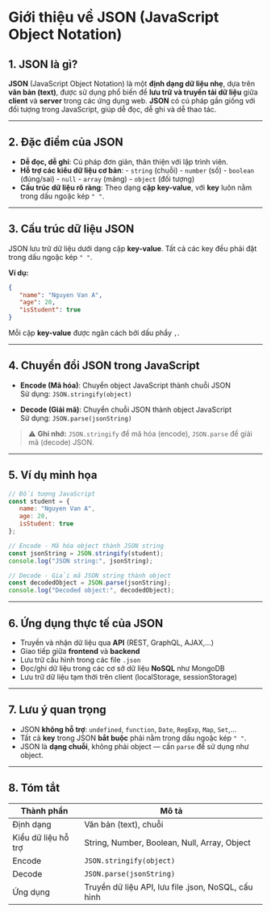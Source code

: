 # Giới thiệu về JSON (JavaScript Object Notation)

## 1. JSON là gì?

**JSON** (JavaScript Object Notation) là một **định dạng dữ liệu nhẹ**, dựa trên **văn bản (text)**, được sử dụng phổ biến để **lưu trữ và truyền tải dữ liệu** giữa **client** và **server** trong các ứng dụng web.
**JSON** có cú pháp gần giống với đối tượng trong JavaScript, giúp dễ đọc, dễ ghi và dễ thao tác.

---

## 2. Đặc điểm của JSON

- **Dễ đọc, dễ ghi**: Cú pháp đơn giản, thân thiện với lập trình viên.
- **Hỗ trợ các kiểu dữ liệu cơ bản**:
      - `string` (chuỗi)
      - `number` (số)
      - `boolean` (đúng/sai)
      - `null`
      - `array` (mảng)
      - `object` (đối tượng)
- **Cấu trúc dữ liệu rõ ràng**: Theo dạng **cặp key-value**, với **key** luôn nằm trong dấu ngoặc kép `" "`.

---

## 3. Cấu trúc dữ liệu JSON

JSON lưu trữ dữ liệu dưới dạng cặp **key-value**. Tất cả các key đều phải đặt trong dấu ngoặc kép `" "`.

**Ví dụ:**

```json
{
   "name": "Nguyen Van A",
   "age": 20,
   "isStudent": true
}
```

Mỗi cặp **key-value** được ngăn cách bởi dấu phẩy `,`.

---

## 4. Chuyển đổi JSON trong JavaScript

- **Encode (Mã hóa)**: Chuyển object JavaScript thành chuỗi JSON  
   Sử dụng: `JSON.stringify(object)`

- **Decode (Giải mã)**: Chuyển chuỗi JSON thành object JavaScript  
   Sử dụng: `JSON.parse(jsonString)`

> ⚠️ **Ghi nhớ:** `JSON.stringify` để mã hóa (encode), `JSON.parse` để giải mã (decode) JSON.

---

## 5. Ví dụ minh họa

```js
// Đối tượng JavaScript
const student = {
   name: "Nguyen Van A",
   age: 20,
   isStudent: true
};

// Encode - Mã hóa object thành JSON string
const jsonString = JSON.stringify(student);
console.log("JSON string:", jsonString);

// Decode - Giải mã JSON string thành object
const decodedObject = JSON.parse(jsonString);
console.log("Decoded object:", decodedObject);
```

---

## 6. Ứng dụng thực tế của JSON

- Truyền và nhận dữ liệu qua **API** (REST, GraphQL, AJAX,...)
- Giao tiếp giữa **frontend** và **backend**
- Lưu trữ cấu hình trong các file `.json`
- Đọc/ghi dữ liệu trong các cơ sở dữ liệu **NoSQL** như MongoDB
- Lưu trữ dữ liệu tạm thời trên client (localStorage, sessionStorage)

---

## 7. Lưu ý quan trọng

- JSON **không hỗ trợ**: `undefined`, `function`, `Date`, `RegExp`, `Map`, `Set`,...
- Tất cả **key** trong JSON **bắt buộc** phải nằm trong dấu ngoặc kép `" "`.
- JSON là **dạng chuỗi**, không phải object — cần `parse` để sử dụng như object.

---

## 8. Tóm tắt

| Thành phần          | Mô tả                                               |
|---------------------|-----------------------------------------------------|
| Định dạng           | Văn bản (text), chuỗi                               |
| Kiểu dữ liệu hỗ trợ | String, Number, Boolean, Null, Array, Object        |
| Encode              | `JSON.stringify(object)`                            |
| Decode              | `JSON.parse(jsonString)`                            |
| Ứng dụng            | Truyền dữ liệu API, lưu file .json, NoSQL, cấu hình |

